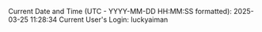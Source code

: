 Current Date and Time (UTC - YYYY-MM-DD HH:MM:SS formatted): 2025-03-25 11:28:34
Current User's Login: luckyaiman
